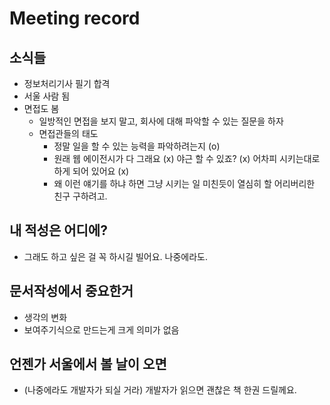 # Meeting record

## 소식들

- 정보처리기사 필기 합격
- 서울 사람 됨
- 면접도 봄
  - 일방적인 면접을 보지 말고, 회사에 대해 파악할 수 있는 질문을 하자
  - 면접관들의 태도
    - 정말 일을 할 수 있는 능력을 파악하려는지 (o)
    - 원래 웹 에이전시가 다 그래요 (x) 야근 할 수 있죠? (x) 어차피 시키는대로 하게 되어 있어요 (x)
    - 왜 이런 얘기를 하냐 하면 그냥 시키는 일 미친듯이 열심히 할 어리버리한 친구 구하려고.

## 내 적성은 어디에?

- 그래도 하고 싶은 걸 꼭 하시길 빌어요. 나중에라도.

## 문서작성에서 중요한거

- 생각의 변화
- 보여주기식으로 만드는게 크게 의미가 없음

## 언젠가 서울에서 볼 날이 오면

- (나중에라도 개발자가 되실 거라) 개발자가 읽으면 괜찮은 책 한권 드릴께요.